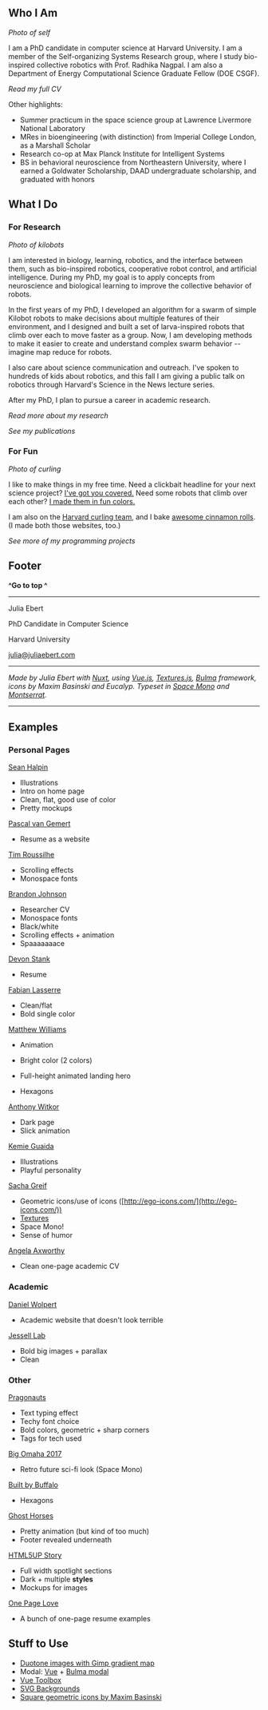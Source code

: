 ## Who I Am

*Photo of self*

I am a PhD candidate in computer science at Harvard University. I am a member of the Self-organizing Systems Research group, where I study bio-inspired collective robotics with Prof. Radhika Nagpal. I am also a Department of Energy Computational Science Graduate Fellow (DOE CSGF).

*Read my full CV*

Other highlights:

- Summer practicum in the space science group at Lawrence Livermore National Laboratory
- MRes in bioengineering (with distinction) from Imperial College London, as a Marshall Scholar
- Research co-op at Max Planck Institute for Intelligent Systems
- BS in behavioral neuroscience from Northeastern University, where I earned a Goldwater Scholarship, DAAD undergraduate scholarship, and graduated with honors

## What I Do

### For Research

*Photo of kilobots*

I am interested in biology, learning, robotics, and the interface between them, such as bio-inspired robotics, cooperative robot control, and artificial intelligence. During my PhD, my goal is to apply concepts from neuroscience and biological learning to improve the collective behavior of robots.

In the first years of my PhD, I developed an algorithm for a swarm of simple Kilobot robots to make decisions about multiple features of their environment, and I designed and built a set of larva-inspired robots that climb over each to move faster as a group. Now, I am developing methods to make it easier to create and understand complex swarm behavior -- imagine map reduce for robots.

I also care about science communication and outreach. I've spoken to hundreds of kids about robotics, and this fall I am giving a public talk on robotics through Harvard's Science in the News lecture series.

After my PhD, I plan to pursue a career in academic research.

*Read more about my research*

*See my publications*

### For Fun

*Photo of curling*

I like to make things in my free time. Need a clickbait headline for your next science project? [I've got you covered.](http://sciencebait.juliaebert.com) Need some robots that climb over each other? [I made them in fun colors.](http://fab.cba.mit.edu/classes/863.17/Harvard/people/julia-ebert/project/)

I am also on the [Harvard curling team](http://harvardcurling.com/), and I bake [awesome cinnamon rolls](http://lazybaker.juliaebert.com/). (I made both those websites, too.)

*See more of my programming projects*

## Footer

**^Go to top ^**

---

Julia Ebert

PhD Candidate in Computer Science

Harvard University

[julia@juliaebert.com](mailto:julia@juliaebert.com)

---

*Made by Julia Ebert with [Nuxt](https://nuxtjs.org/), using [Vue.js](https://vuejs.org/), [Textures.js](https://riccardoscalco.it/textures/), [Bulma](https://bulma.io/) framework, icons by Maxim Basinski and Eucalyp. Typeset in [Space Mono](https://fonts.google.com/specimen/Space+Mono) and [Montserrat](https://fonts.google.com/specimen/Montserrat).*

---

## Examples

### Personal Pages

[Sean Halpin](http://seanhalpin.io/)

- Illustrations
- Intro on home page
- Clean, flat, good use of color
- Pretty mockups

[Pascal van Gemert](http://www.pascalvangemert.nl/)

- Resume as a website

[Tim Roussilhe](http://timroussilhe.com/)

- Scrolling effects
- Monospace fonts

[Brandon Johnson](http://brandoncjohnson.com/)

- Researcher CV
- Monospace fonts
- Black/white
- Scrolling effects + animation
- Spaaaaaaace

[Devon Stank](https://www.devonstank.com/)

- Resume

[Fabian Lasserre](https://www.primative.net/)

- Clean/flat
- Bold single color

[Matthew Williams](http://findmatthew.com/)

- Animation

- Bright color (2 colors)
- Full-height animated landing hero
- Hexagons

[Anthony Witkor](http://anthonydesigner.com/)

- Dark page
- Slick animation

[Kemie Guaida](http://www.monolinea.com/)

- Illustrations
- Playful personality

[Sacha Greif](http://sachagreif.com/)

- Geometric icons/use of icons ([http://ego-icons.com/](http://ego-icons.com/))
- [Textures](https://riccardoscalco.it/textures/)
- Space Mono!
- Sense of humor

[Angela Axworthy](http://angelaaxworthy.com/)

- Clean one-page academic CV

### Academic

[Daniel Wolpert](https://wolpertlab.neuroscience.columbia.edu/)

- Academic website that doesn't look terrible

[Jessell Lab](http://jesselllab.com/)

- Bold big images + parallax
- Clean

### Other

[Pragonauts](http://pragonauts.com/#)

- Text typing effect
- Techy font choice
- Bold colors, geometric + sharp corners
- Tags for tech used

[Big Omaha 2017](https://www.typewolf.com/site-of-the-day/big-omaha-2017)

- Retro future sci-fi look (Space Mono)

[Built by Buffalo](http://builtbybuffalo.com/)

- Hexagons

[Ghost Horses](http://www.ghosthorses.co.uk/)

- Pretty animation (but kind of too much)
- Footer revealed underneath

[HTML5UP Story](https://html5up.net/story)

- Full width spotlight sections
- Dark + multiple **styles**
- Mockups for images

[One Page Love](https://onepagelove.com/gallery/resume)

- A bunch of one-page resume examples

## Stuff to Use

- [Duotone images with Gimp gradient map](https://photo.stackexchange.com/questions/85291/how-do-i-create-a-split-tone-effect-using-gimp)
- Modal: [Vue](https://vuejs.org/v2/examples/modal.html) + [Bulma modal](https://bulma.io/documentation/components/modal/)
- [Vue Toolbox](http://www.vuetoolbox.com/)
- [SVG Backgrounds](https://www.svgbackgrounds.com/)
- [Square geometric icons by Maxim Basinski](https://thenounproject.com/basinskimaxim/collection/program-coding/)